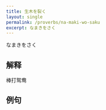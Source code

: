 ```yaml
---
title: 生木を裂く
layout: single
permalink: /proverbs/na-maki-wo-saku
excerpt: なまきをさく
---
```


なまきをさく

## 解释

棒打鸳鸯

## 例句

